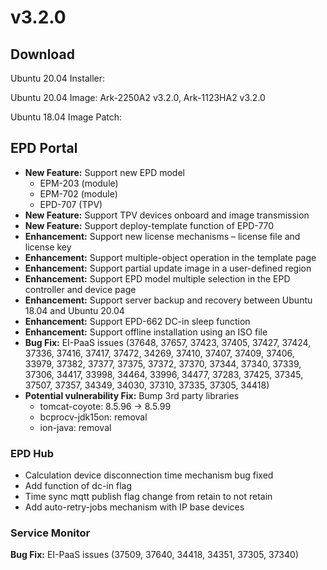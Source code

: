 # v3.2.0

## Download

Ubuntu 20.04 Installer: [ ](https://advantecho365-my.sharepoint.com/:u:/r/personal/homer\_wang\_advantech\_com/Documents/3.1.2%20Installation%20Package/DeviceOnEPDInstaller\_u2004\_3.1.2.tar.gz?csf=1\&web=1\&e=7W029B)

Ubuntu 20.04 Image: Ark-2250A2 v3.2.0, [ ](https://eiot.blob.core.windows.net/deviceon/DeviceOn\_Server\_Ubuntu-20.04\_x64\_5.2.4.run)Ark-1123HA2 v3.2.0 [ ](https://eiot.blob.core.windows.net/deviceon/DeviceOn\_Server\_Ubuntu-20.04\_x64\_5.2.4.run)

Ubuntu 18.04 Image Patch:&#x20;



## EPD Portal

* **New Feature:** Support new EPD model
  * EPM-203 (module)
  * EPM-702 (module)
  * EPD-707 (TPV)
* **New Feature:** Support TPV devices onboard and image transmission
* **New Feature:** Support deploy-template function of EPD-770
* **Enhancement:** Support new license mechanisms – license file and license key
* **Enhancement:** Support multiple-object operation in the template page
* **Enhancement:** Support partial update image in a user-defined region
* **Enhancement:** Support EPD model multiple selection in the EPD controller and device page
* **Enhancement:** Support server backup and recovery between Ubuntu 18.04 and Ubuntu 20.04
* **Enhancement:** Support EPD-662 DC-in sleep function
* **Enhancement:** Support offline installation using an ISO file
* **Bug Fix:** EI-PaaS issues (37648, 37657, 37423, 37405, 37427, 37424, 37336, 37416, 37417, 37472, 34269, 37410, 37407, 37409, 37406, 33979, 37382, 37377, 37375, 37372, 37370, 37344, 37340, 37339, 37306, 34417, 33998, 34464, 33996, 34477, 37283, 37425, 37345, 37507, 37357, 34349, 34030, 37310, 37335, 37305, 34418)
* **Potential vulnerability Fix:** Bump 3rd party libraries&#x20;
  * tomcat-coyote: 8.5.96 -> 8.5.99
  * bcprocv-jdk15on: removal
  * ion-java: removal

### EPD Hub

* Calculation device disconnection time mechanism bug fixed
* Add function of dc-in flag
* Time sync mqtt publish flag change from retain to not retain
* Add auto-retry-jobs mechanism with IP base devices

### Service Monitor

**Bug Fix:** EI-PaaS issues (37509, 37640, 34418, 34351, 37305, 37340)
